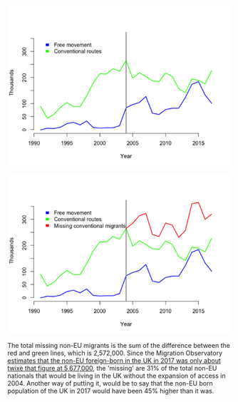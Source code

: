 ![](Graph_files/figure-markdown_strict/unnamed-chunk-1-1.png)

![](Graph_files/figure-markdown_strict/unnamed-chunk-2-1.png)

The total missing non-EU migrants is the sum of the difference between
the red and green lines, which is 2,572,000. Since the Migration
Observatory [estimates that the non-EU foreign-born in the UK in 2017
was only about twixe that figure at
5,677,000](https://migrationobservatory.ox.ac.uk/resources/briefings/migrants-in-the-uk-an-overview/),
the 'missing' are 31% of the total non-EU nationals that would be living
in the UK without the expansion of access in 2004. Another way of
putting it, would be to say that the non-EU born population of the UK in
2017 would have been 45% higher than it was.
